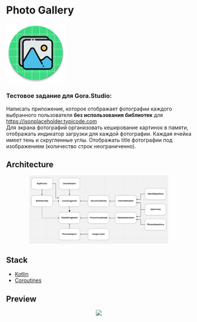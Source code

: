 # Photo Gallery
<img src="assets/icon.png" width="32%">

### Тестовое задание для Gora.Studio:
Написать приложение, которое отображает фотографии каждого выбранного пользователя
**без использования библиотек** для https://jsonplaceholder.typicode.com
<br>Для экрана фотографий организовать кеширование картинок в памяти, отображать индикатор загрузки для каждой фотографии. Каждая ячейка имеет тень и скругленные углы. Отображать title фотографии под изображением (количество строк неограниченно).

## Architecture
<p align="center">
<img src="assets/arch.png"  width="75%">
</p>

## Stack
* [Kotlin](https://kotlinlang.org/)
* [Coroutines](https://github.com/Kotlin/kotlinx.coroutines)

## Preview
<p align="center">
<img src="assets/screen.gif" width="40%">
</p>
